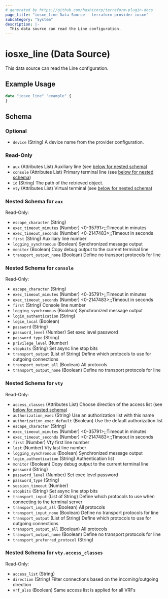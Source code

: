 ```yaml
---
# generated by https://github.com/hashicorp/terraform-plugin-docs
page_title: "iosxe_line Data Source - terraform-provider-iosxe"
subcategory: "System"
description: |-
  This data source can read the Line configuration.
---
```


# iosxe_line (Data Source)

This data source can read the Line configuration.

## Example Usage

```terraform
data "iosxe_line" "example" {
}
```

<!-- schema generated by tfplugindocs -->
## Schema

### Optional

- `device` (String) A device name from the provider configuration.

### Read-Only

- `aux` (Attributes List) Auxiliary line (see [below for nested schema](#nestedatt--aux))
- `console` (Attributes List) Primary terminal line (see [below for nested schema](#nestedatt--console))
- `id` (String) The path of the retrieved object.
- `vty` (Attributes List) Virtual terminal (see [below for nested schema](#nestedatt--vty))

<a id="nestedatt--aux"></a>
### Nested Schema for `aux`

Read-Only:

- `escape_character` (String)
- `exec_timeout_minutes` (Number) <0-35791>;;Timeout in minutes
- `exec_timeout_seconds` (Number) <0-2147483>;;Timeout in seconds
- `first` (String) Auxiliary line number
- `logging_synchronous` (Boolean) Synchronized message output
- `monitor` (Boolean) Copy debug output to the current terminal line
- `transport_output_none` (Boolean) Define no transport protocols for line


<a id="nestedatt--console"></a>
### Nested Schema for `console`

Read-Only:

- `escape_character` (String)
- `exec_timeout_minutes` (Number) <0-35791>;;Timeout in minutes
- `exec_timeout_seconds` (Number) <0-2147483>;;Timeout in seconds
- `first` (String) Console line number
- `logging_synchronous` (Boolean) Synchronized message output
- `login_authentication` (String)
- `login_local` (Boolean)
- `password` (String)
- `password_level` (Number) Set exec level password
- `password_type` (String)
- `privilege_level` (Number)
- `stopbits` (String) Set async line stop bits
- `transport_output` (List of String) Define which protocols to use for outgoing connections
- `transport_output_all` (Boolean) All protocols
- `transport_output_none` (Boolean) Define no transport protocols for line


<a id="nestedatt--vty"></a>
### Nested Schema for `vty`

Read-Only:

- `access_classes` (Attributes List) Choose direction of the access list (see [below for nested schema](#nestedatt--vty--access_classes))
- `authorization_exec` (String) Use an authorization list with this name
- `authorization_exec_default` (Boolean) Use the default authorization list
- `escape_character` (String)
- `exec_timeout_minutes` (Number) <0-35791>;;Timeout in minutes
- `exec_timeout_seconds` (Number) <0-2147483>;;Timeout in seconds
- `first` (Number) Vty first line number
- `last` (Number) Vty last line number
- `logging_synchronous` (Boolean) Synchronized message output
- `login_authentication` (String) Authentication list
- `monitor` (Boolean) Copy debug output to the current terminal line
- `password` (String)
- `password_level` (Number) Set exec level password
- `password_type` (String)
- `session_timeout` (Number)
- `stopbits` (String) Set async line stop bits
- `transport_input` (List of String) Define which protocols to use when connecting to the terminal server
- `transport_input_all` (Boolean) All protocols
- `transport_input_none` (Boolean) Define no transport protocols for line
- `transport_output` (List of String) Define which protocols to use for outgoing connections
- `transport_output_all` (Boolean) All protocols
- `transport_output_none` (Boolean) Define no transport protocols for line
- `transport_preferred_protocol` (String)

<a id="nestedatt--vty--access_classes"></a>
### Nested Schema for `vty.access_classes`

Read-Only:

- `access_list` (String)
- `direction` (String) Filter connections based on the incoming/outgoing direction
- `vrf_also` (Boolean) Same access list is applied for all VRFs
